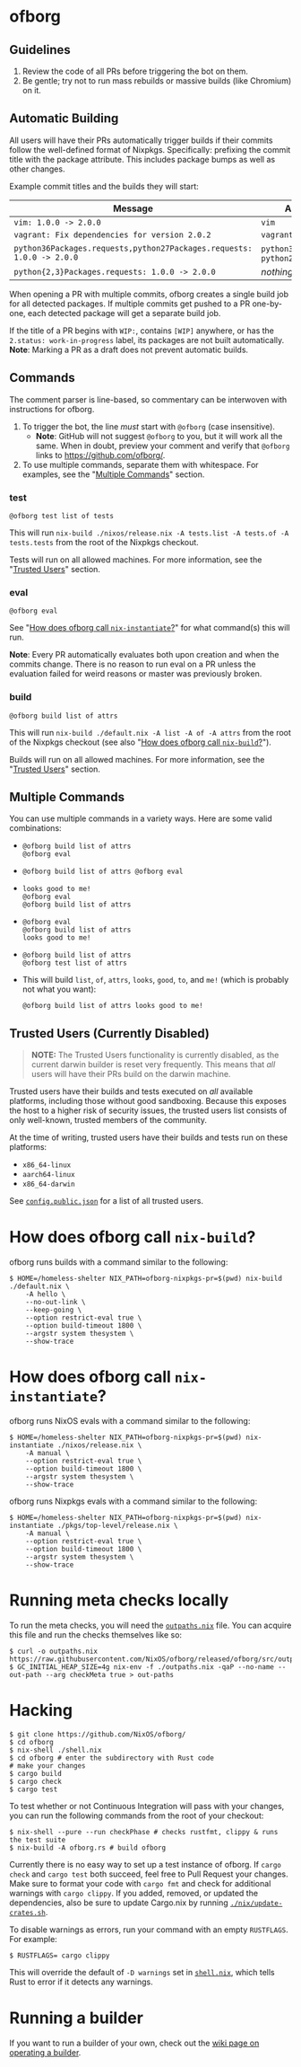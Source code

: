 # ofborg

## Guidelines

1. Review the code of all PRs before triggering the bot on them.
2. Be gentle; try not to run mass rebuilds or massive builds (like Chromium) on
   it.

## Automatic Building

All users will have their PRs automatically trigger builds if their commits
follow the well-defined format of Nixpkgs. Specifically: prefixing the commit
title with the package attribute. This includes package bumps as well as other
changes.

Example commit titles and the builds they will start:

| Message                                                               | Automatic Build                                          |
|-----------------------------------------------------------------------|----------------------------------------------------------|
| `vim: 1.0.0 -> 2.0.0`                                                 | `vim`                                                    |
| `vagrant: Fix dependencies for version 2.0.2 `                        | `vagrant`                                                |
| `python36Packages.requests,python27Packages.requests: 1.0.0 -> 2.0.0` | `python36Packages.requests`, `python27Packages.requests` |
| `python{2,3}Packages.requests: 1.0.0 -> 2.0.0`                        | _nothing_                                                |

When opening a PR with multiple commits, ofborg creates a single build job for
all detected packages. If multiple commits get pushed to a PR one-by-one, each
detected package will get a separate build job.

If the title of a PR begins with `WIP:`, contains `[WIP]` anywhere, or has the
`2.status: work-in-progress` label, its packages are not built automatically.
**Note**: Marking a PR as a draft does not prevent automatic builds.

## Commands

The comment parser is line-based, so commentary can be interwoven with
instructions for ofborg.

1. To trigger the bot, the line _must_ start with `@ofborg` (case insensitive).
   * **Note**: GitHub will not suggest `@ofborg` to you, but it will work all
     the same. When in doubt, preview your comment and verify that `@ofborg`
     links to https://github.com/ofborg/.
2. To use multiple commands, separate them with whitespace. For examples, see
   the "[Multiple Commands](#multiple-commands)" section.

### test

```
@ofborg test list of tests
```

This will run `nix-build ./nixos/release.nix -A tests.list -A tests.of -A
tests.tests` from the root of the Nixpkgs checkout.

Tests will run on all allowed machines. For more information, see the "[Trusted
Users](#trusted-users)" section.

### eval

```
@ofborg eval
```

See "[How does ofborg call
`nix-instantiate`?](#how-does-ofborg-call-nix-instantiate)" for what command(s)
this will run.

**Note**: Every PR automatically evaluates both upon creation and when the
commits change. There is no reason to run eval on a PR unless the evaluation
failed for weird reasons or master was previously broken.

### build

```
@ofborg build list of attrs
```

This will run `nix-build ./default.nix -A list -A of -A attrs` from the root of
the Nixpkgs checkout (see also "[How does ofborg call
`nix-build`?](#how-does-ofborg-call-nix-build)").

Builds will run on all allowed machines. For more information, see the "[Trusted
Users](#trusted-users)" section.

## Multiple Commands

You can use multiple commands in a variety ways. Here are some valid
combinations:

*
    ```
    @ofborg build list of attrs
    @ofborg eval
    ```

*
    ```
    @ofborg build list of attrs @ofborg eval
    ```

*
    ```
    looks good to me!
    @ofborg eval
    @ofborg build list of attrs
    ```

*
    ```
    @ofborg eval
    @ofborg build list of attrs
    looks good to me!
    ```

*
    ```
    @ofborg build list of attrs
    @ofborg test list of attrs
    ```

* This will build `list`, `of`, `attrs`, `looks`, `good`, `to`, and `me!` (which is probably not what you want):
    ```
    @ofborg build list of attrs looks good to me!
    ```

## Trusted Users (Currently Disabled)

> **NOTE:** The Trusted Users functionality is currently disabled, as the
> current darwin builder is reset very frequently. This means that _all_ users
> will have their PRs build on the darwin machine.

Trusted users have their builds and tests executed on _all_ available platforms,
including those without good sandboxing. Because this exposes the host to a
higher risk of security issues, the trusted users list consists of only
well-known, trusted members of the community.

At the time of writing, trusted users have their builds and tests run on these
platforms:

 - `x86_64-linux`
 - `aarch64-linux`
 - `x86_64-darwin`

See [`config.public.json`](./config.public.json) for a list of all trusted users.

# How does ofborg call `nix-build`?

ofborg runs builds with a command similar to the following:

```shell
$ HOME=/homeless-shelter NIX_PATH=ofborg-nixpkgs-pr=$(pwd) nix-build ./default.nix \
    -A hello \
    --no-out-link \
    --keep-going \
    --option restrict-eval true \ 
    --option build-timeout 1800 \ 
    --argstr system thesystem \
    --show-trace
```

# How does ofborg call `nix-instantiate`?

ofborg runs NixOS evals with a command similar to the following:

```shell
$ HOME=/homeless-shelter NIX_PATH=ofborg-nixpkgs-pr=$(pwd) nix-instantiate ./nixos/release.nix \
    -A manual \
    --option restrict-eval true \
    --option build-timeout 1800 \
    --argstr system thesystem \
    --show-trace
```

ofborg runs Nixpkgs evals with a command similar to the following:

```shell
$ HOME=/homeless-shelter NIX_PATH=ofborg-nixpkgs-pr=$(pwd) nix-instantiate ./pkgs/top-level/release.nix \
    -A manual \
    --option restrict-eval true \
    --option build-timeout 1800 \
    --argstr system thesystem \
    --show-trace
```

# Running meta checks locally

To run the meta checks, you will need the
[`outpaths.nix`](./ofborg/src/outpaths.nix) file. You can acquire this file and
run the checks themselves like so:

```shell
$ curl -o outpaths.nix https://raw.githubusercontent.com/NixOS/ofborg/released/ofborg/src/outpaths.nix
$ GC_INITIAL_HEAP_SIZE=4g nix-env -f ./outpaths.nix -qaP --no-name --out-path --arg checkMeta true > out-paths
```

# Hacking

```shell
$ git clone https://github.com/NixOS/ofborg/
$ cd ofborg
$ nix-shell ./shell.nix
$ cd ofborg # enter the subdirectory with Rust code
# make your changes
$ cargo build
$ cargo check
$ cargo test
```

To test whether or not Continuous Integration will pass with your changes, you
can run the following commands from the root of your checkout:

```shell
$ nix-shell --pure --run checkPhase # checks rustfmt, clippy & runs the test suite
$ nix-build -A ofborg.rs # build ofborg
```

Currently there is no easy way to set up a test instance of ofborg. If `cargo
check` and `cargo test` both succeed, feel free to Pull Request your changes.
Make sure to format your code with `cargo fmt` and check for additional warnings
with `cargo clippy`. If you added, removed, or updated the dependencies, also be
sure to update Cargo.nix by running
[`./nix/update-crates.sh`](./nix/update-crates.sh).

To disable warnings as errors, run your command with an empty `RUSTFLAGS`. For
example:

```shell
$ RUSTFLAGS= cargo clippy
```

This will override the default of `-D warnings` set in
[`shell.nix`](./shell.nix), which tells Rust to error if it detects any
warnings.

# Running a builder

If you want to run a builder of your own, check out the [wiki page on operating
a builder](https://github.com/NixOS/ofborg/wiki/Operating-a-Builder/).
